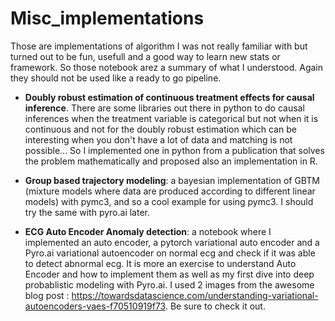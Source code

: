 # Misc_implementations

Those are implementations of algorithm I was not really familiar with but turned out to be fun, usefull and a good way to learn new stats or framework. So those notebook arez a summary of what I understood. Again they should not be used like a ready to go pipeline.

- **Doubly robust estimation of continuous treatment effects for causal inference**. There are some libraries out there in python to do causal inferences when the treatment variable is categorical but not when it is continuous and not for the doubly robust estimation which can be interesting when you don't have a lot of data and matching is not possible... So I implemented one in python from a publication that solves the problem mathematically and proposed also an implementation in R.

- **Group based trajectory modeling**: a bayesian implementation of GBTM (mixture models where data are produced according to different linear models) with pymc3, and so a cool example for using pymc3. I should try the same with pyro.ai later.

- **ECG Auto Encoder Anomaly detection**: a notebook where I implemented an auto encoder, a pytorch variational auto encoder and a Pyro.ai variational autoencoder on normal ecg and check if it was able to detect abnormal ecg. It is more an exercise to understand Auto Encoder and how to implement them as well as my first dive into deep probablistic modeling with Pyro.ai. I used 2 images from the awesome blog post : https://towardsdatascience.com/understanding-variational-autoencoders-vaes-f70510919f73. Be sure to check it out.

